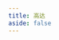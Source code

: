 ```yaml
---
title: 高达
aside: false
---
```


<Card3D src="https://cdn.chenyingshuang.cn/life/gundam/jzqx.webp" />
<Card3D src="https://cdn.chenyingshuang.cn/life/gundam/qxzy.webp" />
<Card3D src="https://cdn.chenyingshuang.cn/life/gundam/wxzy.webp" />
<Card3D src="https://cdn.chenyingshuang.cn/life/gundam/00r.jpg" />
<Card3D src="https://cdn.chenyingshuang.cn/life/gundam/hdgd.jpg" />
<Card3D src="https://cdn.chenyingshuang.cn/life/gundam/dmj.webp" />
<Card3D src="https://cdn.chenyingshuang.cn/life/gundam/kbn.webp" />
<Card3D src="https://cdn.chenyingshuang.cn/life/gundam/z3.jpg" />